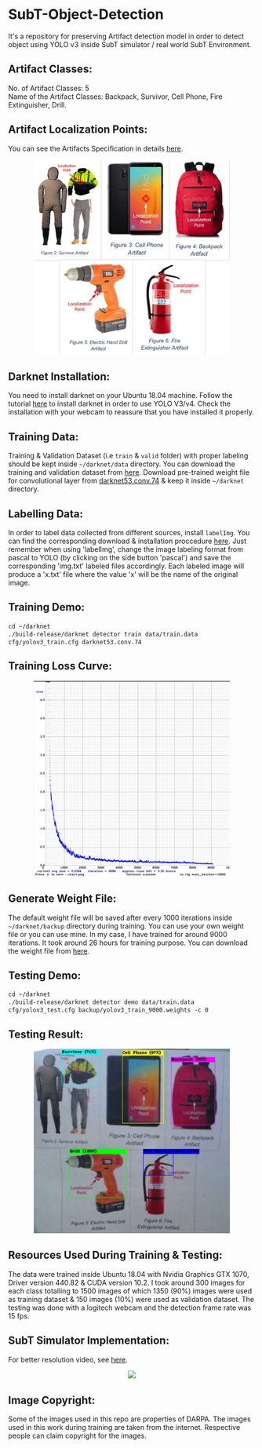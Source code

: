 # SubT-Object-Detection
It's a repository for preserving Artifact detection model in order to detect object using YOLO v3 inside SubT simulator / real world SubT Environment.
## Artifact Classes:
No. of Artifact Classes: 5 <br>
Name of the Artifact Classes: Backpack, Survivor, Cell Phone, Fire Extinguisher, Drill.
## Artifact Localization Points:
You can see the Artifacts Specification in details [here](https://www.subtchallenge.com/resources/SubT_Cave_Artifacts_Specification.pdf).
<p align="center">
    <img src="asset/Artifact.png", width="400">
</p>

## Darknet Installation:
You need to install darknet on your Ubuntu 18.04 machine. Follow the tutorial [here](https://github.com/AlexeyAB/darknet) to install darknet in order to use YOLO V3/v4. Check the installation with your webcam to reassure that you have installed it properly.  
## Training Data:
Training & Validation Dataset (i.e `train` & `valid` folder) with proper labeling should be kept inside `~/darknet/data` directory. You can download the training and validation dataset from [here](https://drive.google.com/drive/folders/1vJiqT4SQExbuHGb6kJoW2MeFRDpF8kJq?usp=sharing). Download pre-trained weight file for convolutional layer from [darknet53.conv.74](https://pjreddie.com/media/files/darknet53.conv.74) & keep it inside `~/darknet` directory. 
## Labelling Data:
In order to label data collected from different sources, install `labelImg`. You can find the corresponding download & installation proccedure [here](https://github.com/tzutalin/labelImg). Just remember when using 'labelImg', change the image labeling format from pascal to YOLO (by clicking on the side button 'pascal') and save the corresponding 'img.txt' labeled files accordingly. Each labeled image will produce a 'x.txt' file where the value 'x' will be the name of the original image. 
## Training Demo:
```
cd ~/darknet
./build-release/darknet detector train data/train.data cfg/yolov3_train.cfg darknet53.conv.74
```
## Training Loss Curve:
<p align="center">
    <img src="asset/chart.png", width="400">
</p>

## Generate Weight File:
The default weight file will be saved after every 1000 iterations inside `~/darknet/backup` directory during training. You can use your own weight file or you can use mine. In my case, I have trained for around 9000 iterations. It took around 26 hours for training purpose. You can download the weight file from [here](https://drive.google.com/drive/folders/1vJiqT4SQExbuHGb6kJoW2MeFRDpF8kJq?usp=sharing).  
## Testing Demo:
```
cd ~/darknet
./build-release/darknet detector demo data/train.data cfg/yolov3_test.cfg backup/yolov3_train_9000.weights -c 0
```
## Testing Result:
<p align="center">
    <img src="asset/detected_artifacts.png", width="400">
</p>

## Resources Used During Training & Testing:
The data were trained inside Ubuntu 18.04 with Nvidia Graphics GTX 1070, Driver version 440.82 & CUDA version 10.2. I took around 300 images for each class totalling to 1500 images of which 1350 (90%) images were used as training dataset & 150 images (10%) were used as validation dataset. The testing was done with a logitech webcam and the detection frame rate was 15 fps.  

## SubT Simulator Implementation:
For better resolution video, see [here](https://www.youtube.com/watch?v=wtAtQa4P74U).
<p align="center">
    <img src="asset/Custom_object_detection.gif", width="800">
</p>

## Image Copyright: 
Some of the images used in this repo are properties of DARPA. The images used in this work during training are taken from the internet. Respective people can claim copyright for the images.     
